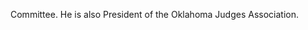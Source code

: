 ﻿---
fname: 'Don'
lname: 'Andrews'
id: 1050
published: False
layout: judge-bio
---
Committee.
He is also President of the Oklahoma Judges Association.

